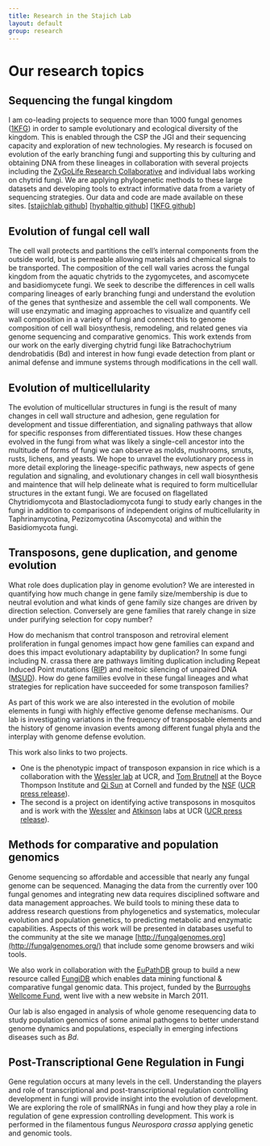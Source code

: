 ```yaml
---
title: Research in the Stajich Lab
layout: default
group: research
---
```


# Our research topics
## Sequencing the fungal kingdom
I am co-leading projects to sequence more than 1000 fungal genomes ([1KFG](http://1000.fungalgenomes.org/)) in order to sample evolutionary and ecological diversity of the kingdom. This is enabled through the CSP the JGI and their sequencing capacity and exploration of new technologies. My research is focused on evolution of the early branching fungi and supporting this by culturing and obtaining DNA from these lineages in collaboration with several projects including the [ZyGoLife Research Collaborative](http://zygolife.org/) and individual labs working on chytrid fungi. We are applying phylogenetic methods to these large datasets and developing tools to extract informative data from a variety of sequencing strategies. Our data and code are made available on these sites. [[stajichlab github](https://github.com/stajichlab)] [[hyphaltip github](https://github.com/hyphaltip)] [[1KFG github](https://github.com/1KFG)]

## Evolution of fungal cell wall
The cell wall protects and partitions the cell’s internal components from the outside world, but is permeable allowing materials and chemical signals to be transported.  The composition of the cell wall varies across the fungal kingdom from the aquatic chytrids to the zygomycetes, and ascomycete and basidiomycete fungi. We  seek to describe the differences in cell walls comparing lineages of early branching fungi and understand the evolution of the genes that synthesize and assemble the cell wall components.  We will use enzymatic and imaging approaches to visualize and quantify cell wall composition in a variety of fungi and connect this to genome composition of cell wall biosynthesis, remodeling, and related genes via genome sequencing and comparative genomics. This work extends from our work on the early diverging chytrid fungi like Batrachochytrium dendrobatidis (Bd) and interest in how fungi evade detection from plant or animal defense and immune systems through modifications in the cell wall.

## Evolution of multicellularity
The evolution of multicellular structures in fungi is the result of many changes in cell wall structure and adhesion, gene regulation for development and tissue differentiation, and signaling pathways that allow for specific responses from differentiated tissues. How these changes evolved in the fungi from what was likely a single-cell ancestor into the multitude of forms of fungi we can observe as molds, mushrooms, smuts, rusts, lichens, and yeasts.  We hope to unravel the evolutionary process in more detail exploring the lineage-specific pathways, new aspects of gene regulation and signaling, and evolutionary changes in cell wall biosynthesis and maintence that will help delineate what is required to form multicellular structures in the extant fungi.  We are focused on flagellated Chytridiomycota and Blastocladiomycota fungi to study early changes in the fungi in addition to comparisons of independent origins of multicellularity in Taphrinamycotina, Pezizomycotina (Ascomycota) and within the Basidiomycota fungi.

## Transposons, gene duplication, and genome evolution
What role does duplication play in genome evolution?   We are interested in quantifying how much change in gene family size/membership is due to neutral evolution and what kinds of gene family size changes are driven by direction selection.  Conversely are gene families that rarely change in size under purifying selection for copy number?

How do mechanism that control transposon and retroviral element proliferation in fungal genomes impact how gene families can expand and does this impact evolutionary adaptability by duplication?  In some fungi including N. crassa there are pathways limiting duplication including Repeat Induced Point mutations ([RIP](http://fungalgenomes.org/wiki/RIP)) and meitoic silencing of unpaired DNA ([MSUD](http://fungalgenomes.org/wiki/MSUD)).  How do gene families evolve in these fungal lineages and what strategies for replication have succeeded for some transposon families?

As part of this work we are also interested in the evolution of mobile elements in fungi with highly effective genome defense mechanisms.  Our lab is investigating variations in the frequency of transposable elements and the history of genome invasion events among different fungal phyla and the interplay with genome defense evolution.

This work also links to two projects.

- One is the phenotypic impact of transposon expansion in rice which is a collaboration with the [Wessler lab](http://wesslerlab.ucr.edu/) at UCR, and [Tom Brutnell](http://bti.cornell.edu/TomBrutnell.php) at the Boyce Thompson Institute and [Qi Sun](http://cbsu.tc.cornell.edu/staff/qisun/) at Cornell and funded by the [NSF](http://www.nsf.gov/awardsearch/showAward.do?AwardNumber=1027542) ([UCR press release](http://newsroom.ucr.edu/news_item.html?action=page&id=2583)).
- The second is a project on identifying active transposons in mosquitos and is work with the [Wessler](http://wesslerlab.ucr.edu/) and [Atkinson](http://www.facultydirectory.ucr.edu/cgi-bin/pub/public_individual.pl?faculty=86) labs at UCR ([UCR press release](http://newsroom.ucr.edu/news_item.html?action=page&id=2549)).

## Methods for comparative and population genomics
Genome sequencing so affordable and accessible that nearly any fungal genome can be sequenced.  Managing the data from the currently over 100 fungal genomes and integrating new data requires disciplined software and data management approaches.  We build tools to mining these data to address research questions from phylogenetics and systematics, molecular evolution and population genetics, to predicting metabolic and enzymatic capabilities. Aspects of this work will be presented in databases useful to the community at the site we manage [http://fungalgenomes.org](http://fungalgenomes.org/) that include some genome browsers and wiki tools.

We also work in collaboration with the [EuPathDB](http://eupathdb.org/) group to build a new resource called [FungiDB](http://fungidb.org/) which enables data mining functional & comparative fungal genomic data. This project, funded by the [Burroughs Wellcome Fund](http://www.bwfund.org/), went live with a new website in March 2011.

Our lab is also engaged in analysis of whole genome resequencing data to study population genomics of some animal pathogens to better understand genome dynamics and populations, especially in emerging infections diseases such as *Bd*.

## Post-Transcriptional Gene Regulation in Fungi
Gene regulation occurs at many levels in the cell.  Understanding the players and role of transcriptional and post-transcriptional regulation controlling development in fungi will provide insight into the evolution of development. We are exploring the role of smallRNAs in fungi and how they play a role in regulation of gene expression controlling development. This work is performed in the filamentous fungus *Neurospora crassa* applying genetic and genomic tools.
